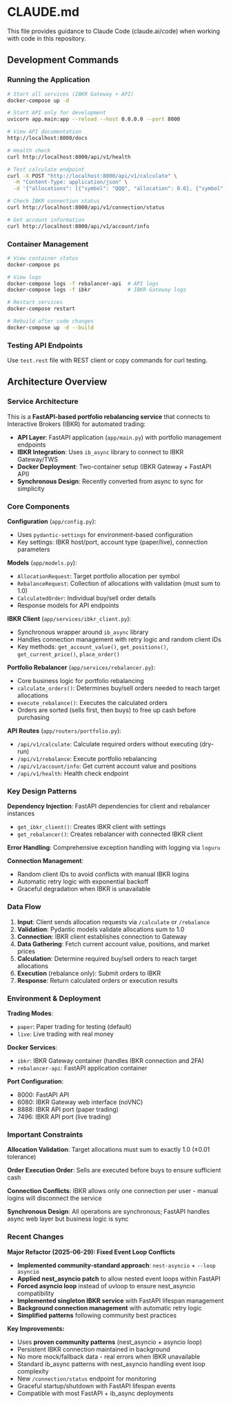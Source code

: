 # CLAUDE.md

This file provides guidance to Claude Code (claude.ai/code) when working with code in this repository.

## Development Commands

### Running the Application
```bash
# Start all services (IBKR Gateway + API)
docker-compose up -d

# Start API only for development
uvicorn app.main:app --reload --host 0.0.0.0 --port 8000

# View API documentation
http://localhost:8000/docs

# Health check
curl http://localhost:8000/api/v1/health

# Test calculate endpoint
curl -X POST "http://localhost:8000/api/v1/calculate" \
  -H "Content-Type: application/json" \
  -d '{"allocations": [{"symbol": "QQQ", "allocation": 0.6}, {"symbol": "SPY", "allocation": 0.4}]}'

# Check IBKR connection status
curl http://localhost:8000/api/v1/connection/status

# Get account information
curl http://localhost:8000/api/v1/account/info
```

### Container Management
```bash
# View container status
docker-compose ps

# View logs
docker-compose logs -f rebalancer-api  # API logs
docker-compose logs -f ibkr            # IBKR Gateway logs

# Restart services
docker-compose restart

# Rebuild after code changes
docker-compose up -d --build
```

### Testing API Endpoints
Use `test.rest` file with REST client or copy commands for curl testing.

## Architecture Overview

### Service Architecture
This is a **FastAPI-based portfolio rebalancing service** that connects to Interactive Brokers (IBKR) for automated trading:

- **API Layer**: FastAPI application (`app/main.py`) with portfolio management endpoints
- **IBKR Integration**: Uses `ib_async` library to connect to IBKR Gateway/TWS
- **Docker Deployment**: Two-container setup (IBKR Gateway + FastAPI API)
- **Synchronous Design**: Recently converted from async to sync for simplicity

### Core Components

**Configuration** (`app/config.py`):
- Uses `pydantic-settings` for environment-based configuration
- Key settings: IBKR host/port, account type (paper/live), connection parameters

**Models** (`app/models.py`):
- `AllocationRequest`: Target portfolio allocation per symbol
- `RebalanceRequest`: Collection of allocations with validation (must sum to 1.0)
- `CalculatedOrder`: Individual buy/sell order details
- Response models for API endpoints

**IBKR Client** (`app/services/ibkr_client.py`):
- Synchronous wrapper around `ib_async` library
- Handles connection management with retry logic and random client IDs
- Key methods: `get_account_value()`, `get_positions()`, `get_current_price()`, `place_order()`

**Portfolio Rebalancer** (`app/services/rebalancer.py`):
- Core business logic for portfolio rebalancing
- `calculate_orders()`: Determines buy/sell orders needed to reach target allocations
- `execute_rebalance()`: Executes the calculated orders
- Orders are sorted (sells first, then buys) to free up cash before purchasing

**API Routes** (`app/routers/portfolio.py`):
- `/api/v1/calculate`: Calculate required orders without executing (dry-run)
- `/api/v1/rebalance`: Execute portfolio rebalancing
- `/api/v1/account/info`: Get current account value and positions
- `/api/v1/health`: Health check endpoint

### Key Design Patterns

**Dependency Injection**: FastAPI dependencies for client and rebalancer instances
- `get_ibkr_client()`: Creates IBKR client with settings
- `get_rebalancer()`: Creates rebalancer with connected IBKR client

**Error Handling**: Comprehensive exception handling with logging via `loguru`

**Connection Management**: 
- Random client IDs to avoid conflicts with manual IBKR logins
- Automatic retry logic with exponential backoff
- Graceful degradation when IBKR is unavailable

### Data Flow

1. **Input**: Client sends allocation requests via `/calculate` or `/rebalance`
2. **Validation**: Pydantic models validate allocations sum to 1.0
3. **Connection**: IBKR client establishes connection to Gateway
4. **Data Gathering**: Fetch current account value, positions, and market prices
5. **Calculation**: Determine required buy/sell orders to reach target allocations
6. **Execution** (rebalance only): Submit orders to IBKR
7. **Response**: Return calculated orders or execution results

### Environment & Deployment

**Trading Modes**:
- `paper`: Paper trading for testing (default)
- `live`: Live trading with real money

**Docker Services**:
- `ibkr`: IBKR Gateway container (handles IBKR connection and 2FA)
- `rebalancer-api`: FastAPI application container

**Port Configuration**:
- 8000: FastAPI API
- 6080: IBKR Gateway web interface (noVNC)
- 8888: IBKR API port (paper trading)
- 7496: IBKR API port (live trading)

### Important Constraints

**Allocation Validation**: Target allocations must sum to exactly 1.0 (±0.01 tolerance)

**Order Execution Order**: Sells are executed before buys to ensure sufficient cash

**Connection Conflicts**: IBKR allows only one connection per user - manual logins will disconnect the service

**Synchronous Design**: All operations are synchronous; FastAPI handles async web layer but business logic is sync

### Recent Changes

**Major Refactor (2025-06-29): Fixed Event Loop Conflicts**
- **Implemented community-standard approach**: `nest-asyncio` + `--loop asyncio`
- **Applied nest_asyncio patch** to allow nested event loops within FastAPI
- **Forced asyncio loop** instead of uvloop to ensure nest_asyncio compatibility
- **Implemented singleton IBKR service** with FastAPI lifespan management  
- **Background connection management** with automatic retry logic
- **Simplified patterns** following community best practices

**Key Improvements:**
- Uses **proven community patterns** (nest_asyncio + asyncio loop)
- Persistent IBKR connection maintained in background
- No more mock/fallback data - real errors when IBKR unavailable
- Standard ib_async patterns with nest_asyncio handling event loop complexity
- New `/connection/status` endpoint for monitoring
- Graceful startup/shutdown with FastAPI lifespan events
- Compatible with most FastAPI + ib_async deployments